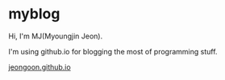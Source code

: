 # myblog

Hi, I'm MJ(Myoungjin Jeon).

I'm using github.io for blogging the most of programming stuff.

[jeongoon.github.io](https://jeongoon.github.io)
